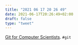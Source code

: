 ```yaml
---
title: "2021 06 17 20 26 49"
date: 2021-06-17T20:26:49+02:00
draft: false
type: "tweet"
---
```

[Git for Computer Scientists](https://eagain.net/articles/git-for-computer-scientists/). `#git`
